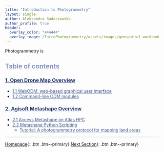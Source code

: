 ```yaml
---
title: "Introduction to Photogrammetry"
layout: single
author: Aleksandra Badaczewska
author_profile: true
header:
  overlay_color: "444444"
  overlay_image: /IntroPhotogrammetry/assets/images/geospatial_workbook_banner.png
---
```


Photogrammetry is


## <span style="color: #8997c1;">Table of contents</span>

### **<a href="OpenDroneMap/00-IntroODM" style="color: #24376b;">1. Open Drone Map Overview</a>**
* <a href="01-WebODM" style="color: #3f5a8a;">1.1 WebODM: web-based graphical user interface</a>
* <a href="01-WebODM" style="color: #3f5a8a;">1.2 Command-line ODM modules</a>

### **<a href="Metashape/01-AgisoftMetashapeOverview" style="color: #24376b;">2. Agisoft Metashape Overview</a>**

* <a href="02-MetashapeOnAtlasHPC" style="color: #3f5a8a;">2.1 Access Metashape on Atlas HPC</a>
* <a href="03-MetashapePythonScripts" style="color: #3f5a8a;">2.2 Metashape Python Scripting</a>
  * <a href="03-Tutorial-Photogrammetry" style="color: #3f5a8a;">Tutorial: A photogrammetry protocol for mapping land areas</a>



---

[Homepage](../index.md){: .btn  .btn--primary}
[Next Section](OpenDroneMap/00-IntroODM){: .btn  .btn--primary}
